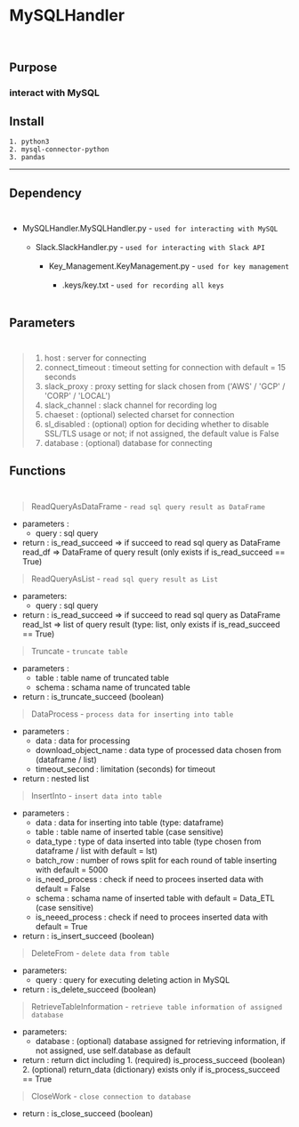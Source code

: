 # MySQLHandler</br></br>

## Purpose
### interact with MySQL

## Install
```
1. python3
2. mysql-connector-python
3. pandas
```
***
## Dependency</br></br>      
- MySQLHandler.MySQLHandler.py - `used for interacting with MySQL`</br></br>   
    - Slack.SlackHandler.py - `used for interacting with Slack API`</br></br>     
        - Key_Management.KeyManagement.py - `used for key management`</br></br>     
            - .keys/key.txt - `used for recording all keys`</br></br>

## Parameters</br></br>
>1. host            : server for connecting
>2. connect_timeout : timeout setting for connection with default = 15 seconds
>3. slack_proxy     : proxy setting for slack chosen from ('AWS' / 'GCP' / 'CORP' / 'LOCAL')
>4. slack_channel   : slack channel for recording log
>5. chaeset         : (optional) selected charset for connection
>6. sl_disabled     : (optional) option for deciding whether to disable SSL/TLS usage or not; if not assigned, the default value is False
>7. database        : (optional) database for connecting

## Functions</br></br>
>ReadQueryAsDataFrame - `read sql query result as DataFrame`
- parameters :
    - query  : sql query
- return : is_read_succeed => if succeed to read sql query as DataFrame
           read_df => DataFrame of query result (only exists if is_read_succeed == True)

>ReadQueryAsList - `read sql query result as List`
- parameters:
    - query   : sql query
- return : is_read_succeed => if succeed to read sql query as DataFrame
           read_lst => list of query result (type: list, only exists if is_read_succeed == True)

>Truncate - `truncate table`      
- parameters :
    - table  : table name of truncated table
    - schema : schama name of truncated table
- return : is_truncate_succeed (boolean)

>DataProcess - `process data for inserting into table`
- parameters :
    - data                 : data for processing
    - download_object_name : data type of processed data chosen from (dataframe / list)
    - timeout_second       : limitation (seconds) for timeout
- return : nested list

>InsertInto - `insert data into table`
- parameters :
    - data              : data for inserting into table (type: dataframe)
    - table             : table name of inserted table (case sensitive)
    - data_type         : type of data inserted into table (type chosen from dataframe / list with default = lst)
    - batch_row         : number of rows split for each round of table inserting with default = 5000
    - is_need_process   : check if need to procees inserted data with default = False 
    - schema            : schama name of inserted table with default = Data_ETL (case sensitive)
    - is_neeed_process  : check if need to procees inserted data with default = True
- return : is_insert_succeed (boolean)

>DeleteFrom - `delete data from table`
- parameters:
    - query : query for executing deleting action in MySQL
- return : is_delete_succeed (boolean)

>RetrieveTableInformation - `retrieve table information of assigned database`
- parameters:
    - database : (optional) database assigned for retrieving information, if not assigned, use self.database as default
- return : return dict including 1. (required) is_process_succeed (boolean) 2. (optional) return_data (dictionary) exists only if is_process_succeed == True

>CloseWork - `close connection to database`
- return : is_close_succeed (boolean)